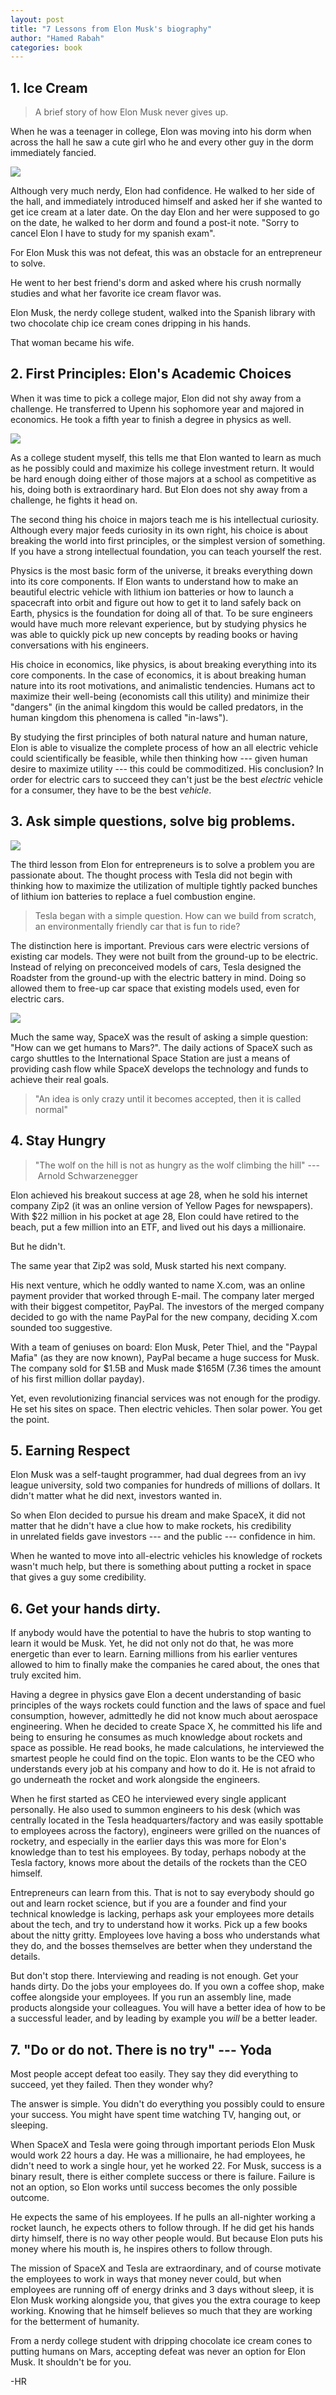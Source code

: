 ```yaml
---
layout: post
title: "7 Lessons from Elon Musk's biography"
author: "Hamed Rabah"
categories: book
---
```


## 1\. Ice Cream

> A brief story of how Elon Musk never gives up.

When he was a teenager in college, Elon was moving into his dorm when across the hall he saw a cute girl who he and every other guy in the dorm immediately fancied.

![](https://miro.medium.com/max/331/1*EHL68X9cD8imG-BK3jshYw.jpeg)

Although very much nerdy, Elon had confidence. He walked to her side of the hall, and immediately introduced himself and asked her if she wanted to get ice cream at a later date. On the day Elon and her were supposed to go on the date, he walked to her dorm and found a post-it note. "Sorry to cancel Elon I have to study for my spanish exam".

For Elon Musk this was not defeat, this was an obstacle for an entrepreneur to solve.

He went to her best friend's dorm and asked where his crush normally studies and what her favorite ice cream flavor was.

Elon Musk, the nerdy college student, walked into the Spanish library with two chocolate chip ice cream cones dripping in his hands.

That woman became his wife.

## 2\. First Principles: Elon's Academic Choices

When it was time to pick a college major, Elon did not shy away from a challenge. He transferred to Upenn his sophomore year and majored in economics. He took a fifth year to finish a degree in physics as well.


![](https://miro.medium.com/max/300/1*Xsf9VbP4AcMcdsvuT9vWJg.jpeg)

As a college student myself, this tells me that Elon wanted to learn as much as he possibly could and maximize his college investment return. It would be hard enough doing either of those majors at a school as competitive as his, doing both is extraordinary hard. But Elon does not shy away from a challenge, he fights it head on.

The second thing his choice in majors teach me is his intellectual curiosity. Although every major feeds curiosity in its own right, his choice is about breaking the world into first principles, or the simplest version of something. If you have a strong intellectual foundation, you can teach yourself the rest.

Physics is the most basic form of the universe, it breaks everything down into its core components. If Elon wants to understand how to make an beautiful electric vehicle with lithium ion batteries or how to launch a spacecraft into orbit and figure out how to get it to land safely back on Earth, physics is the foundation for doing all of that. To be sure engineers would have much more relevant experience, but by studying physics he was able to quickly pick up new concepts by reading books or having conversations with his engineers.

His choice in economics, like physics, is about breaking everything into its core components. In the case of economics, it is about breaking human nature into its root motivations, and animalistic tendencies. Humans act to maximize their well-being (economists call this utility) and minimize their "dangers" (in the animal kingdom this would be called predators, in the human kingdom this phenomena is called "in-laws").

By studying the first principles of both natural nature and human nature, Elon is able to visualize the complete process of how an all electric vehicle could scientifically be feasible, while then thinking how --- given human desire to maximize utility --- this could be commoditized. His conclusion? In order for electric cars to succeed they can't just be the best *electric* vehicle for a consumer, they have to be the best *vehicle*.

## 3\. Ask simple questions, solve big problems.

![](https://miro.medium.com/max/1082/1*JJCSGK6FtNbX4IRvl9KLoQ.jpeg)

The third lesson from Elon for entrepreneurs is to solve a problem you are passionate about. The thought process with Tesla did not begin with thinking how to maximize the utilization of multiple tightly packed bunches of lithium ion batteries to replace a fuel combustion engine.

> Tesla began with a simple question. How can we build from scratch, an environmentally friendly car that is fun to ride?

The distinction here is important. Previous cars were electric versions of existing car models. They were not built from the ground-up to be electric. Instead of relying on preconceived models of cars, Tesla designed the Roadster from the ground-up with the electric battery in mind. Doing so allowed them to free-up car space that existing models used, even for electric cars.

![](https://miro.medium.com/max/1980/1*3n-DWHMCMbsJFOGe5HSe0w.jpeg)

Much the same way, SpaceX was the result of asking a simple question:\
"How can we get humans to Mars?". The daily actions of SpaceX such as cargo shuttles to the International Space Station are just a means of providing cash flow while SpaceX develops the technology and funds to achieve their real goals.

> "An idea is only crazy until it becomes accepted, then it is called normal"

## 4\. Stay Hungry

> "The wolf on the hill is not as hungry as the wolf climbing the hill" --- Arnold Schwarzenegger

Elon achieved his breakout success at age 28, when he sold his internet company Zip2 (it was an online version of Yellow Pages for newspapers). With $22 million in his pocket at age 28, Elon could have retired to the beach, put a few million into an ETF, and lived out his days a millionaire.

But he didn't.

The same year that Zip2 was sold, Musk started his next company.

His next venture, which he oddly wanted to name X.com, was an online payment provider that worked through E-mail. The company later merged with their biggest competitor, PayPal. The investors of the merged company decided to go with the name PayPal for the new company, deciding X.com sounded too suggestive.

With a team of geniuses on board: Elon Musk, Peter Thiel, and the "Paypal Mafia" (as they are now known), PayPal became a huge success for Musk. The company sold for $1.5B and Musk made $165M (7.36 times the amount of his first million dollar payday).

Yet, even revolutionizing financial services was not enough for the prodigy. He set his sites on space. Then electric vehicles. Then solar power. You get the point.

## 5\. Earning Respect

Elon Musk was a self-taught programmer, had dual degrees from an ivy league university, sold two companies for hundreds of millions of dollars. It didn't matter what he did next, investors wanted in.

So when Elon decided to pursue his dream and make SpaceX, it did not matter that he didn't have a clue how to make rockets, his credibility in unrelated fields gave investors --- and the public --- confidence in him.

When he wanted to move into all-electric vehicles his knowledge of rockets wasn't much help, but there is something about putting a rocket in space that gives a guy some credibility.

## 6\. Get your hands dirty.

If anybody would have the potential to have the hubris to stop wanting to learn it would be Musk. Yet, he did not only not do that, he was more energetic than ever to learn. Earning millions from his earlier ventures allowed to him to finally make the companies he cared about, the ones that truly excited him.

Having a degree in physics gave Elon a decent understanding of basic principles of the ways rockets could function and the laws of space and fuel consumption, however, admittedly he did not know much about aerospace engineering. When he decided to create Space X, he committed his life and being to ensuring he consumes as much knowledge about rockets and space as possible. He read books, he made calculations, he interviewed the smartest people he could find on the topic. Elon wants to be the CEO who understands every job at his company and how to do it. He is not afraid to go underneath the rocket and work alongside the engineers.

When he first started as CEO he interviewed every single applicant personally. He also used to summon engineers to his desk (which was centrally located in the Tesla headquarters/factory and was easily spottable to employees across the factory), engineers were grilled on the nuances of rocketry, and especially in the earlier days this was more for Elon's knowledge than to test his employees. By today, perhaps nobody at the Tesla factory, knows more about the details of the rockets than the CEO himself.

Entrepreneurs can learn from this. That is not to say everybody should go out and learn rocket science, but if you are a founder and find your technical knowledge is lacking, perhaps ask your employees more details about the tech, and try to understand how it works. Pick up a few books about the nitty gritty. Employees love having a boss who understands what they do, and the bosses themselves are better when they understand the details.

But don't stop there. Interviewing and reading is not enough. Get your hands dirty. Do the jobs your employees do. If you own a coffee shop, make coffee alongside your employees. If you run an assembly line, made products alongside your colleagues. You will have a better idea of how to be a successful leader, and by leading by example you *will* be a better leader.

## 7\. "Do or do not. There is no try" --- Yoda

Most people accept defeat too easily. They say they did everything to succeed, yet they failed. Then they wonder why?

The answer is simple. You didn't do everything you possibly could to ensure your success. You might have spent time watching TV, hanging out, or sleeping.

When SpaceX and Tesla were going through important periods Elon Musk would work 22 hours a day. He was a millionaire, he had employees, he didn't need to work a single hour, yet he worked 22. For Musk, success is a binary result, there is either complete success or there is failure. Failure is not an option, so Elon works until success becomes the only possible outcome.

He expects the same of his employees. If he pulls an all-nighter working a rocket launch, he expects others to follow through. If he did get his hands dirty himself, there is no way other people would. But because Elon puts his money where his mouth is, he inspires others to follow through.

The mission of SpaceX and Tesla are extraordinary, and of course motivate the employees to work in ways that money never could, but when employees are running off of energy drinks and 3 days without sleep, it is Elon Musk working alongside you, that gives you the extra courage to keep working. Knowing that he himself believes so much that they are working for the betterment of humanity.

From a nerdy college student with dripping chocolate ice cream cones to putting humans on Mars, accepting defeat was never an option for Elon Musk. It shouldn't be for you.

-HR